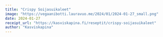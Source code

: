 ```yaml
---
title: "Crispy Soija­suikaleet"
image: "https://vegaanibotti.lauravuo.me/2024/01/2024-01-27_small.png"
date: 2024-01-27
receipt_url: "https://kasviskapina.fi/reseptit/crispy-soijasuikaleet"
author: "Kasviskapina"
---
```

